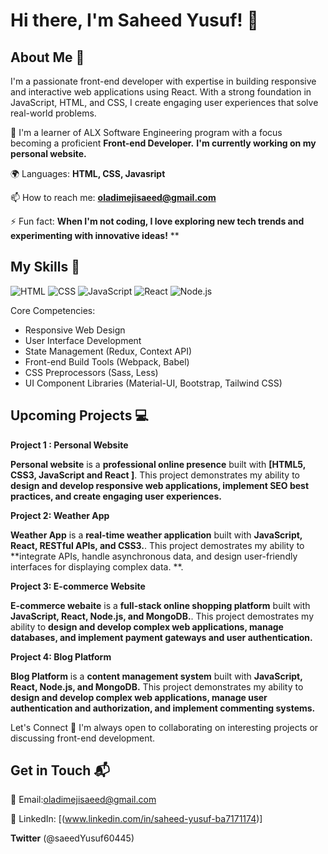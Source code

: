 # Hi there, I'm Saheed Yusuf! 👋


## About Me 🚀

I'm a passionate front-end developer with expertise in building responsive and interactive web applications using React. With a strong foundation in JavaScript, HTML, and CSS, I create engaging user experiences that solve real-world problems.


 🌱 I'm a learner of ALX Software Engineering program with a focus  becoming a proficient **Front-end Developer.**
**I'm currently working on my personal website.**

🌍 Languages: **HTML, CSS, Javasript**

📫 How to reach me: **oladimejisaeed@gmail.com**

⚡ Fun fact: **When I'm not coding, I love exploring new tech trends and experimenting with innovative ideas!**
**

## My Skills 🧠

![HTML](https://img.shields.io/badge/-HTML-E34F26?style=flat-square&logo=html5&logoColor=white)
![CSS](https://img.shields.io/badge/-CSS-1572B6?style=flat-square&logo=css3&logoColor=white)
![JavaScript](https://img.shields.io/badge/-JavaScript-F7DF1E?style=flat-square&logo=javascript&logoColor=black)
![React](https://img.shields.io/badge/-React-61DAFB?style=flat-square&logo=react&logoColor=black)
![Node.js](https://img.shields.io/badge/-Node.js-339933?style=flat-square&logo=node.js&logoColor=white)


Core Competencies:
- Responsive Web Design
- User Interface Development
- State Management (Redux, Context API)
- Front-end Build Tools (Webpack, Babel)
- CSS Preprocessors (Sass, Less)
- UI Component Libraries (Material-UI, Bootstrap, Tailwind CSS)

## Upcoming Projects 💻

**Project 1 : Personal Website**

**Personal website** is a **professional online presence** built with **[HTML5, CSS3, JavaScript and React
]**. This project demonstrates my ability to **design and develop responsive web applications, implement SEO best practices, and create engaging user experiences.**

**Project 2: Weather App**

**Weather App** is a **real-time weather application** built with **JavaScript, React, RESTful APIs, and CSS3.**. This project demostrates my ability to **integrate APIs, handle asynchronous data, and design user-friendly interfaces for displaying complex data.
**. 

**Project 3: E-commerce Website**

**E-commerce webaite** is a **full-stack online shopping platform** built with **JavaScript, React, Node.js, and MongoDB.**. This project demostrates my ability to **design and develop complex web applications, manage databases, and implement payment gateways and user authentication.**

**Project 4: Blog Platform**

**Blog Platform** is a **content management system** built with **JavaScript, React, Node.js, and MongoDB.** This project demonstrates my ability to **design and develop complex web applications, manage user authentication and authorization, and implement commenting systems.**


Let's Connect 🤝
I'm always open to collaborating on interesting projects or discussing front-end development.


## Get in Touch 📬

📧 Email:oladimejisaeed@gmail.com

🔗 LinkedIn: [(www.linkedin.com/in/saheed-yusuf-ba7171174)]

**Twitter** (@saeedYusuf60445)



